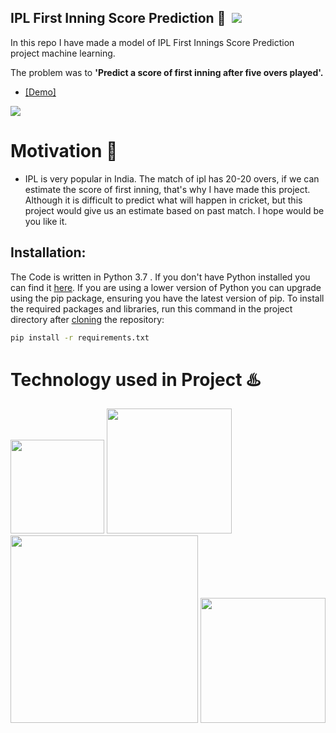 ## IPL First Inning Score Prediction :notebook: &nbsp;[![](https://camo.githubusercontent.com/17fa56d1fbad7bb4082c9711a77b984b85e79446/68747470733a2f2f696d672e736869656c64732e696f2f62616467652f507974686f6e2d332e362d627269676874677265656e2e737667)](https://python.org)
In this repo I have made a model of IPL First Innings Score Prediction project machine learning. 

The problem was to **'Predict a score of first inning after five overs played'.**

 - [[Demo]](http://127.0.0.1:5000/)

[![](https://camo.githubusercontent.com/2fb0723ef80f8d87a51218680e209c66f213edf8/68747470733a2f2f666f7274686562616467652e636f6d2f696d616765732f6261646765732f6d6164652d776974682d707974686f6e2e737667)](https://python.org)

# Motivation :monocle_face:
 - IPL is very popular in India. The match of ipl has 20-20 overs, if we can estimate the score of first inning, that's why I have made this project. Although it is difficult to predict what will happen in cricket, but this project would give us an estimate based on past match. I hope would be you like it.

## Installation:
The Code is written in Python 3.7 . If you don't have Python installed you can find it [here](https://www.python.org/downloads/). If you are using a lower version of Python you can upgrade using the pip package, ensuring you have the latest version of pip. To install the required packages and libraries, run this command in the project directory after [cloning](https://www.howtogeek.com/451360/how-to-clone-a-github-repository/) the repository:
```bash
pip install -r requirements.txt
```
 

# Technology used in Project :hotsprings:
<img target="_blank" src="https://github.com/rohitpathak18/technology/blob/master/Jupyter.png" width="150">    <img target="_blank" src="https://github.com/rohitpathak18/technology/blob/master/numpy.png" width="200">     <img target="_blank" src="https://github.com/rohitpathak18/technology/blob/master/pandas.png" width="300">     <img target="_blank" src="https://github.com/rohitpathak18/technology/blob/master/seaborn.png" width="200">



